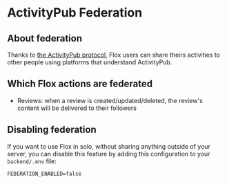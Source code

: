 # ActivityPub Federation

## About federation

Thanks to [the ActivityPub protocol](https://en.wikipedia.org/wiki/ActivityPub), Flox users can share theirs activities to other people using platforms that understand ActivityPub.

## Which Flox actions are federated

- Reviews: when a review is created/updated/deleted, the review's content will be delivered to their followers

## Disabling federation

If you want to use Flox in solo, without sharing anything outside of your server, you can disable this feature by adding this configuration to your `backend/.env` file:

```
FEDERATION_ENABLED=false
```
